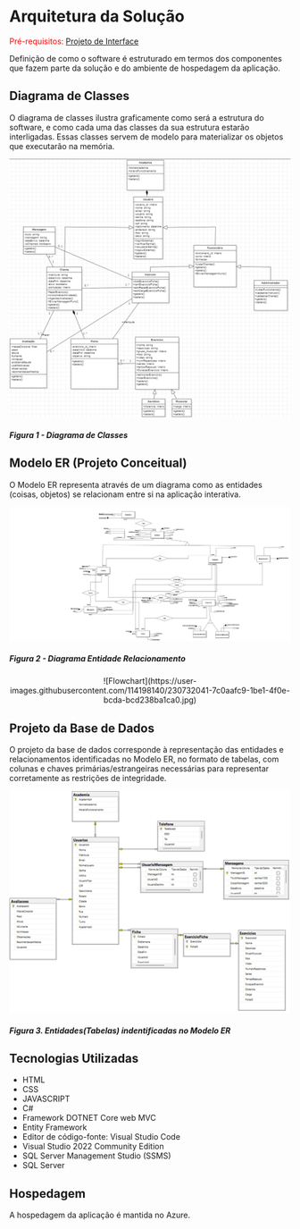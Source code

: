 # Arquitetura da Solução

<span style="color:red">Pré-requisitos: <a href="3-Projeto de Interface.md"> Projeto de Interface</a></span>

Definição de como o software é estruturado em termos dos componentes que fazem parte da solução e do ambiente de hospedagem da aplicação.

## Diagrama de Classes

O diagrama de classes ilustra graficamente como será a estrutura do software, e como cada uma das classes da sua estrutura estarão interligadas. Essas classes servem de modelo para materializar os objetos que executarão na memória.

<p align="center"> 
  <img src="img/diagramas/Classes.png" width="800">
</p>
 
##### _Figura 1 - Diagrama de Classes_

## Modelo ER (Projeto Conceitual)

O Modelo ER representa através de um diagrama como as entidades (coisas, objetos) se relacionam entre si na aplicação interativa.

<p align="center"> 
  <img src="img/diagramas/ER.png" width="800">
</p>
 
##### _Figura 2 - Diagrama Entidade Relacionamento_
<p align = "center">
![Flowchart](https://user-images.githubusercontent.com/114198140/230732041-7c0aafc9-1be1-4f0e-bcda-bcd238ba1ca0.jpg)
  </p>


## Projeto da Base de Dados

O projeto da base de dados corresponde à representação das entidades e relacionamentos identificadas no Modelo ER, no formato de tabelas, com colunas e chaves primárias/estrangeiras necessárias para representar corretamente as restrições de integridade.
 
<p align="center"> 
  <img src="img/diagramas/Logico.png" width="800">
</p>
 
##### _Figura 3. Entidades(Tabelas) indentificadas no Modelo ER_

## Tecnologias Utilizadas

<ul>
  <li>HTML
  <li>CSS</li>
  <li>JAVASCRIPT</li>
  <li>C#</li>
  <li>Framework DOTNET Core web MVC</li>
  <li>Entity Framework</li>
  <li>Editor de código-fonte: Visual Studio Code</li>
  <li>Visual Studio 2022 Community Edition</li>
  <li>SQL Server Management Studio (SSMS)</li>
  <li>SQL Server</li> 
</ul>

## Hospedagem

A hospedagem da aplicação é mantida no Azure.


